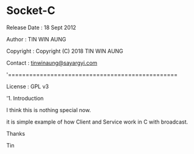 # Socket-C
 
Release Date	: 18 Sept 2012

Author			: TIN WIN AUNG

Copyright		: Copyright (C) 2018 TIN WIN AUNG

Contact			: tinwinaung@sayargyi.com

'================================================

License			: GPL v3

'1. Introduction

I think this is nothing special now.

it is simple example of how Client and Service work in C with broadcast.

Thanks

Tin

